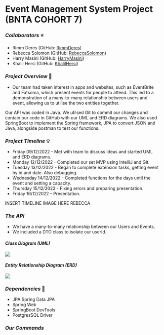 # **Event Management System Project (BNTA COHORT 7)**

### ***Collaborators*** ⭐
- Rimm Deres (GitHub: [RimmDeres](https://github.com/rimmderes))
- Rebecca Solomon (GitHub: [RebeccaSolomon](https://github.com/rebeccasolomon446))
- Harry Masini (GitHub: [HarryMasini](https://github.com/harry101101))
- Khalil Hersi (GitHub: [KhalilHersi](https://github.com/Crossreference16))

### ***Project Overview*** 🚀

- Our team had taken interest in apps and websites, such as EventBrite and Fatsoma, which present events for people to attend. This led to a demonstration of a many-to-many relationship between users and event, allowing us to utilise the two entities together.

Our API was coded in Java. We utilsed Git to commit our changes and contain our code in GitHub with our UML and ERD diagrams. We also used SpringBoot to implement the Spring framework, JPA to convert JSON and Java, alongside postman to test our functions.

### ***Project Timeline*** 💡

- Friday 09/12/2022 - Met with team to discuss ideas and started UML and ERD diagrams.
- Monday 12/12/2022 - Completed our set MVP using IntelliJ and Git.
- Tuesday 13/12/2022 - Began to complete extension tasks, getting event by id and date. Also debugging.
- Wednesday 14/12/2022 - Completed functions for the days until the event and setting a capacity.
- Thursday 15/12/2022 - Fixing errors and preparing presentation.
- Friday 16/12/2022 - Presentation.

INSERT TIMELINE IMAGE HERE REBECCA

### ***The API*** 

- We have a many-to-many relationship between our Users and Events.
- We included a DTO class to isolate our userId.

#### ***Class Diagram (UML)***
<img src= /Users/rimmderes/Documents/coursework/Week_06/calender_project/EventsCalenderProject/Event_Calender/diagrams/UML.png>


#### ***Entity Relationship Diagram (ERD)***

<img src= /Users/rimmderes/Documents/coursework/Week_06/calender_project/EventsCalenderProject/Event_Calender/diagrams/ERD.png>

### ***Dependencies*** 🫡

- JPA Spring Data JPA
- Spring Web
- SpringBoot DevTools
- PostgresSQL Driver

### ***Our Commands***










